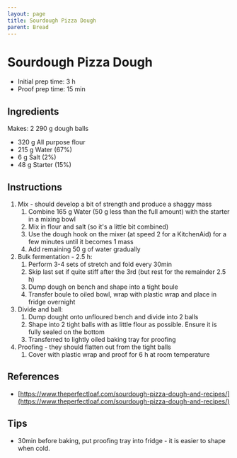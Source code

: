 ```yaml
---
layout: page
title: Sourdough Pizza Dough
parent: Bread
---
```


# Sourdough Pizza Dough

- Initial prep time: 3 h
- Proof prep time: 15 min

## Ingredients

Makes: 2 290 g dough balls

- 320 g All purpose flour
- 215 g Water (67%)
- 6 g Salt (2%)
- 48 g Starter (15%)

## Instructions

1. Mix - should develop a bit of strength and produce a shaggy mass
   1. Combine 165 g Water (50 g less than the full amount) with the starter in a mixing bowl
   2. Mix in flour and salt (so it's a little bit combined)
   3. Use the dough hook on the mixer (at speed 2 for a KitchenAid) for a few minutes until it becomes 1 mass
   4. Add remaining 50 g of water gradually
2. Bulk fermentation - 2.5 h:
   1. Perform 3-4 sets of stretch and fold every 30min
   2. Skip last set if quite stiff after the 3rd (but rest for the remainder 2.5 h)
   3. Dump dough on bench and shape into a tight boule
   4. Transfer boule to oiled bowl, wrap with plastic wrap and place in fridge overnight
3. Divide and ball:
   1. Dump dought onto unfloured bench and divide into 2 balls
   2. Shape into 2 tight balls with as little flour as possible. Ensure it is fully sealed on the bottom
   3. Transferred to lightly oiled baking tray for proofing
4. Proofing - they should flatten out from the tight balls
   1. Cover with plastic wrap and proof for 6 h at room temperature

## References

- [https://www.theperfectloaf.com/sourdough-pizza-dough-and-recipes/](https://www.theperfectloaf.com/sourdough-pizza-dough-and-recipes/)

## Tips

- 30min before baking, put proofing tray into fridge - it is easier to shape when cold.
